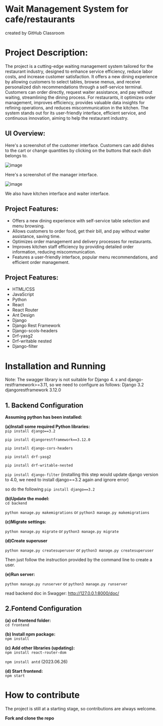 # Wait Management System for cafe/restaurants
created by GitHub Classroom

# Project Description:
The project is a cutting-edge waiting management system tailored for the restaurant industry, designed to enhance service efficiency, reduce labor costs, and increase customer satisfaction. It offers a new dining experience by allowing customers to select tables, browse menus, and receive personalized dish recommendations through a self-service terminal. Customers can order directly, request waiter assistance, and pay without waiting, streamlining the dining process. For restaurants, it optimizes order management, improves efficiency, provides valuable data insights for refining operations, and reduces miscommunication in the kitchen. The system stands out for its user-friendly interface, efficient service, and continuous innovation, aiming to help the restaurant industry.

## UI Overview:
Here's a screenshot of the customer interface. Customers can add dishes to the cart or change quantities by clicking on the buttons that each dish belongs to.

![image](https://github.com/dragonfxr/waitManagementSys_React/assets/112178497/4ec0ee4b-99ec-4009-850e-511b12e4647d)

Here's a screenshot of the manager interface.

![image](https://github.com/dragonfxr/waitManagementSys_React/assets/112178497/68059893-18d7-4c4c-a5f5-4f8a5cef8316)

We also have kitchen interface and waiter interface.

## Project Features:
- Offers a new dining experience with self-service table selection and menu browsing.
- Allows customers to order food, get their bill, and pay without waiter assistance, saving time.
- Optimizes order management and delivery processes for restaurants.
- Improves kitchen staff efficiency by providing detailed order information, reducing miscommunication.
- Features a user-friendly interface, popular menu recommendations, and efficient order management.

## Project Features:
- HTML/CSS
- JavaScript
- Python
- React
- React Router
- Ant Design
- Django
- Django Rest Framework
- Django-scols-headers
- Drf-yasg2
- Drf-writable nested
- Django-filter
  
# Installation and Running

Note: The swagger library is not suitable for Django 4. x and django-restframework>=3.11, so we need to configure as follows:
Django              3.2
djangorestframework 3.12.0

## 1. Backend Configuration

**Assuming python has been installed:**

**(a)Install some required Python libraries:**  
`pip install django==3.2`  

`pip install djangorestframework==3.12.0`  

`pip install django-cors-headers`  

`pip install drf-yasg2`  

`pip install drf-writable-nested`  

`pip install django-filter` (installing this step would update django version to 4.0, we need to install django==3.2 again and ignore error)  

so do the following
`pip install django==3.2`  

**(b)Update the model:**  
`cd backend`

`python manage.py makemigrations` or
`python3 manage.py makemigrations`

**(c)Migrate settings:**  

`python manage.py migrate` or
`python3 manage.py migrate`

**(d)Create superuser**

`python manage.py createsuperuser` or
`python3 manage.py createsuperuser`

Then just follow the instruction provided by the command line to create a user.

**(e)Run server:**  

`python manage.py runserver` or
`python3 manage.py runserver`

read backend doc in Swagger: http://127.0.0.1:8000/doc/

## 2.Fontend Configuration
**(a) cd frontend folder:**  
`cd frontend`
    
**(b) Install npm package:**  
`npm install`

**(c) Add other libraries (updating):**  
`npm install react-router-dom`  

`npm install antd` (2023.06.26)  

**(d) Start frontend:**  
`npm start`


# How to contribute
The project is still at a starting stage, so contributions are always welcome.  

**Fork and clone the repo**

